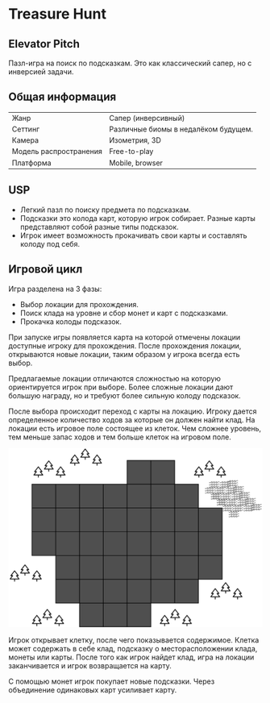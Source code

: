 # Treasure Hunt

## Elevator Pitch
Пазл-игра на поиск по подсказкам. Это как классический сапер, но с инверсией задачи.

## Общая информация
|||
| ---------------------- |:-------------------------------------|
| Жанр                   | Сапер (инверсивный)                  |
| Сеттинг                | Различные биомы в недалёком будущем. |
| Камера                 | Изометрия, 3D                        |
| Модель распространения | Free-to-play                         |
| Платформа              | Mobile, browser                      |

## USP
- Легкий пазл по поиску предмета по подсказкам.
- Подсказки это колода карт, которую игрок собирает. Разные карты представляют собой разные типы подсказок.
- Игрок имеет возможность прокачивать свои карты и составлять колоду под себя.

## Игровой цикл

Игра разделена на 3 фазы:
- Выбор локации для прохождения.
- Поиск клада на уровне и сбор монет и карт с подсказками.
- Прокачка колоды подсказок.

При запуске игры появляется карта на которой отмечены локации доступные игроку для прохождения.
После прохождения локации, открываются новые локации, таким образом у игрока всегда есть выбор.

Предлагаемые локации отличаются сложностью на которую ориентируется игрок при выборе.
Более сложные локации дают большую награду, но и требуют более сильную колоду подсказок.

После выбора происходит переход с карты на локацию.
Игроку дается определенное количество ходов за которые он должен найти клад.
На локации есть игровое поле состоящее из клеток.
Чем сложнее уровень, тем меньше запас ходов и тем больше клеток на игровом поле.

![scene.png](scene.png)

Игрок открывает клетку, после чего показывается содержимое.
Клетка может содержать в себе клад, подсказку о месторасположении клада, монеты или карты.
После того как игрок найдет клад, игра на локации заканчивается и игрок возвращается на карту.

С помощью монет игрок покупает новые подсказки.
Через объединение одинаковых карт усиливает карту.
